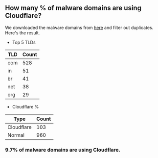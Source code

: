 ## How many % of malware domains are using Cloudflare?


We downloaded the malware domains from [here](https://urlhaus.abuse.ch) and filter out duplicates.
Here's the result.


[//]: # (start replacement)


- Top 5 TLDs

| TLD | Count |
| --- | --- |
| com | 528 |
| in | 51 |
| br | 41 |
| net | 38 |
| org | 29 |


- Cloudflare %

| Type | Count |
| --- | --- |
| Cloudflare | 103 |
| Normal | 960 |


### 9.7% of malware domains are using Cloudflare.